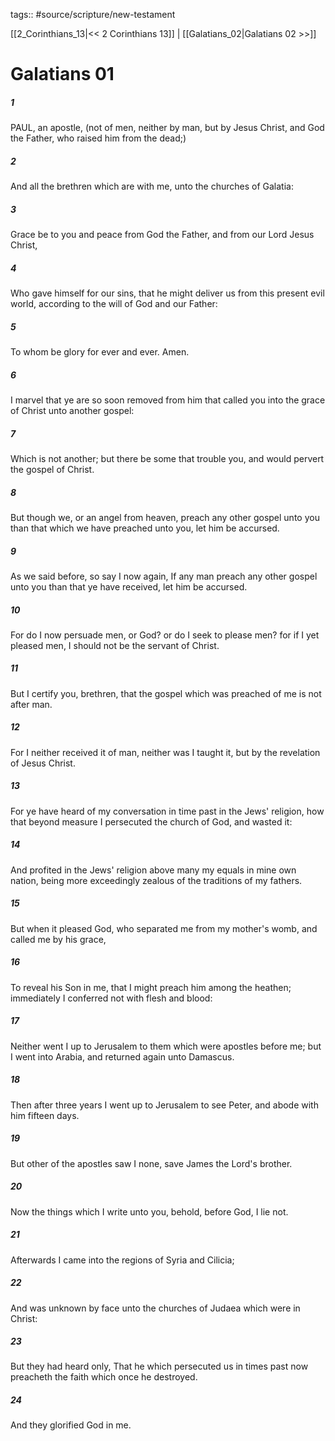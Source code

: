 tags:: #source/scripture/new-testament

[[2_Corinthians_13|<< 2 Corinthians 13]] | [[Galatians_02|Galatians 02 >>]]

# Galatians 01

##### 1

PAUL, an apostle, (not of men, neither by man, but by Jesus Christ, and God the Father, who raised him from the dead;)

##### 2

And all the brethren which are with me, unto the churches of Galatia:

##### 3

Grace be to you and peace from God the Father, and from our Lord Jesus Christ,

##### 4

Who gave himself for our sins, that he might deliver us from this present evil world, according to the will of God and our Father:

##### 5

To whom be glory for ever and ever. Amen.

##### 6

I marvel that ye are so soon removed from him that called you into the grace of Christ unto another gospel:

##### 7

Which is not another; but there be some that trouble you, and would pervert the gospel of Christ.

##### 8

But though we, or an angel from heaven, preach any other gospel unto you than that which we have preached unto you, let him be accursed.

##### 9

As we said before, so say I now again, If any man preach any other gospel unto you than that ye have received, let him be accursed.

##### 10

For do I now persuade men, or God? or do I seek to please men? for if I yet pleased men, I should not be the servant of Christ.

##### 11

But I certify you, brethren, that the gospel which was preached of me is not after man.

##### 12

For I neither received it of man, neither was I taught it, but by the revelation of Jesus Christ.

##### 13

For ye have heard of my conversation in time past in the Jews' religion, how that beyond measure I persecuted the church of God, and wasted it:

##### 14

And profited in the Jews' religion above many my equals in mine own nation, being more exceedingly zealous of the traditions of my fathers.

##### 15

But when it pleased God, who separated me from my mother's womb, and called me by his grace,

##### 16

To reveal his Son in me, that I might preach him among the heathen; immediately I conferred not with flesh and blood:

##### 17

Neither went I up to Jerusalem to them which were apostles before me; but I went into Arabia, and returned again unto Damascus.

##### 18

Then after three years I went up to Jerusalem to see Peter, and abode with him fifteen days.

##### 19

But other of the apostles saw I none, save James the Lord's brother.

##### 20

Now the things which I write unto you, behold, before God, I lie not.

##### 21

Afterwards I came into the regions of Syria and Cilicia;

##### 22

And was unknown by face unto the churches of Judaea which were in Christ:

##### 23

But they had heard only, That he which persecuted us in times past now preacheth the faith which once he destroyed.

##### 24

And they glorified God in me.

